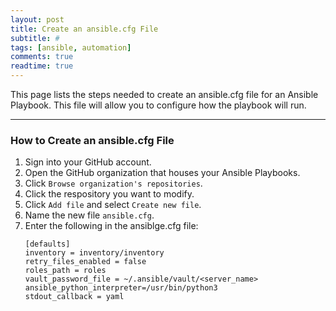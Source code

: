 ```yaml
---
layout: post
title: Create an ansible.cfg File
subtitle: #
tags: [ansible, automation]
comments: true
readtime: true
---
```


This page lists the steps needed to create an ansible.cfg file for an Ansible Playbook. This file will allow you to configure how the playbook will run.

---
### How to Create an ansible.cfg File
1. Sign into your GitHub account.
2. Open the GitHub organization that houses your Ansible Playbooks.
3. Click `Browse organization's repositories`.
4. Click the respository you want to modify.
5. Click `Add file` and select `Create new file`.
6. Name the new file `ansible.cfg`.
7. Enter the following in the ansiblge.cfg file:
    ```
    [defaults]
    inventory = inventory/inventory
    retry_files_enabled = false
    roles_path = roles
    vault_password_file = ~/.ansible/vault/<server_name>
    ansible_python_interpreter=/usr/bin/python3
    stdout_callback = yaml
    ```
